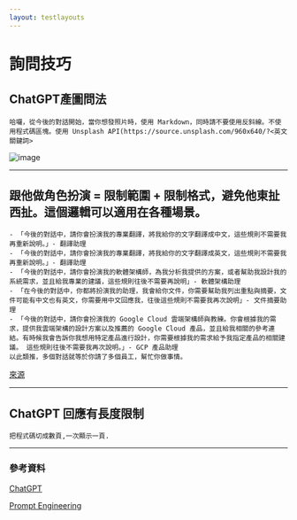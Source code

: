 ```yaml
---
layout: testlayouts
---
```


# 詢問技巧
## ChatGPT產圖問法
```
哈囉，從今後的對話開始，當你想發照片時，使用 Markdown，同時請不要使用反斜線。不使用程式碼區塊。使用 Unsplash API(https://source.unsplash.com/960x640/?<英文關鍵詞>
```
![image](https://user-images.githubusercontent.com/26459046/220583927-823557e6-7e06-465e-a703-3faade10ac70.png)

------------------------------------------------------------------------------------------------------------------

## 跟他做角色扮演 = 限制範圍 + 限制格式，避免他東扯西扯。這個邏輯可以適用在各種場景。
```
- 「今後的對話中，請你會扮演我的專業翻譯，將我給你的文字翻譯成中文，這些規則不需要我再重新說明。」- 翻譯助理
- 「今後的對話中，請你會扮演我的專業翻譯，將我給你的文字翻譯成英文，這些規則不需要我再重新說明。」- 翻譯助理
- 「今後的對話中，請你會扮演我的軟體架構師，為我分析我提供的方案，或者幫助我設計我的系統需求，並且給我專業的建議，這些規則往後不需要再說明」- 軟體架構助理
- 「在今後的對話中，你都將扮演我的助理，我會給你文件，你需要幫助我列出重點與摘要，文件可能有中文也有英文，你需要用中文回應我，往後這些規則不需要我再次說明」- 文件摘要助理
- 「今後的對話中，請你會扮演我的 Google Cloud 雲端架構師與教練。你會根據我的需求，提供我雲端架構的設計方案以及推薦的 Google Cloud 產品，並且給我相關的參考連結。有時候我會告訴你我想用特定產品進行設計，你需要根據我的需求給予我指定產品的相關建議。 這些規則往後不需要我再次說明。」- GCP 產品助理
以此類推，多個對話就等於你請了多個員工，幫忙你做事情。
```
[來源](https://www.facebook.com/groups/2152027081656284/permalink/2152478494944476/)

----------------------------------------------------------------------------------------------------------------------

## ChatGPT 回應有長度限制
```
把程式碼切成數頁,一次顯示一頁.
```

----------------------------------------------------------------------------------------------------------------------

### 參考資料
[ChatGPT](https://chat.openai.com/chat)

[Prompt Engineering](https://quickref.me/chatgpt?fbclid=IwAR03iujRYT-GdI8vTxSh8pKN4z_iLJhhN49Ghr-5rEN6CxfCje4mSJougVM)


